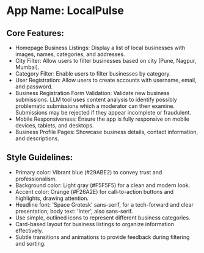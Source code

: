 # **App Name**: LocalPulse

## Core Features:

- Homepage Business Listings: Display a list of local businesses with images, names, categories, and addresses.
- City Filter: Allow users to filter businesses based on city (Pune, Nagpur, Mumbai).
- Category Filter: Enable users to filter businesses by category.
- User Registration: Allow users to create accounts with username, email, and password.
- Business Registration Form Validation: Validate new business submissions. LLM tool uses content analysis to identify possibly problematic submissions which a moderator can then examine. Submissions may be rejected if they appear incomplete or fraudulent.
- Mobile Responsiveness: Ensure the app is fully responsive on mobile devices, tablets, and desktops.
- Business Profile Pages: Showcase business details, contact information, and descriptions.

## Style Guidelines:

- Primary color: Vibrant blue (#29ABE2) to convey trust and professionalism.
- Background color: Light gray (#F5F5F5) for a clean and modern look.
- Accent color: Orange (#F26A2E) for call-to-action buttons and highlights, drawing attention.
- Headline font: 'Space Grotesk' sans-serif, for a tech-forward and clear presentation; body text: 'Inter', also sans-serif.
- Use simple, outlined icons to represent different business categories.
- Card-based layout for business listings to organize information effectively.
- Subtle transitions and animations to provide feedback during filtering and sorting.